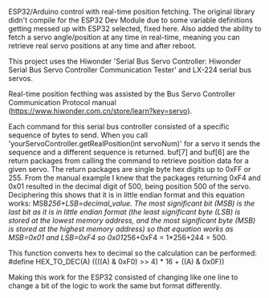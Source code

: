 ESP32/Arduino control with real-time position fetching. The original library didn't compile for the ESP32 Dev Module due to some variable definitions getting messed up with ESP32 selected, fixed here. Also added the ability to fetch a servo angle/position at any time in real-time, meaning you can retrieve real servo positions at any time and after reboot.

This project uses the Hiwonder 'Serial Bus Servo Controller: Hiwonder Serial Bus Servo Controller Communication Tester' and LX-224 serial bus servos.

Real-time position fecthing was assisted by the Bus Servo Controller Communication Protocol manual (https://www.hiwonder.com.cn/store/learn?key=servo).

Each command for this serial bus controller consisted of a specific sequence of bytes to send. When you call 'yourServoController.getRealPosition(int servoNum)' for a servo it sends the sequence and a different sequence is returned. buf[7] and buf[6] are the return packages from calling the command to retrieve position data for a given servo. The return packages are single byte hex digits up to 0xFF or 255. From the manual example I knew that the packages returning 0xF4 and 0x01 resulted in the decimal digit of 500, being position 500 of the servo. Deciphering this shows that it is in little endian format and this equation works: MSB*256+LSB=decimal_value. The most significant bit (MSB) is the last bit as it is in little endian format (the least significant byte (LSB) is stored at the lowest memory address, and the most significant byte (MSB) is stored at the highest memory address) so that equation works as MSB=0x01 and LSB=0xF4 so 0x01*256+0xF4 = 1*256+244 = 500. 

This function converts hex to decimal so the calculation can be performed: #define HEX_TO_DEC(A) ((((A) & 0xF0) >> 4) * 16 + ((A) & 0x0F))


Making this work for the ESP32 consisted of changing like one line to change a bit of the logic to work the same but format differently.
